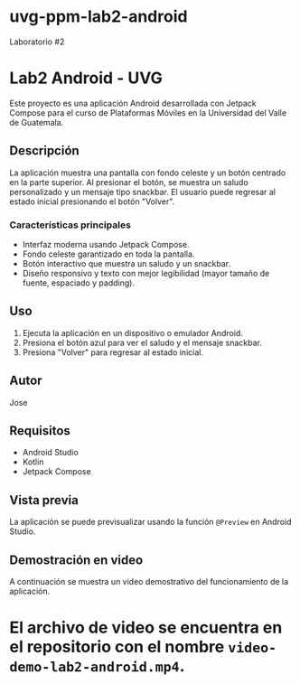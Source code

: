 # uvg-ppm-lab2-android
Laboratorio #2

# Lab2 Android - UVG

Este proyecto es una aplicación Android desarrollada con Jetpack Compose para el curso de Plataformas Móviles en la Universidad del Valle de Guatemala.

## Descripción

La aplicación muestra una pantalla con fondo celeste y un botón centrado en la parte superior. Al presionar el botón, se muestra un saludo personalizado y un mensaje tipo snackbar. El usuario puede regresar al estado inicial presionando el botón "Volver".

### Características principales

- Interfaz moderna usando Jetpack Compose.
- Fondo celeste garantizado en toda la pantalla.
- Botón interactivo que muestra un saludo y un snackbar.
- Diseño responsivo y texto con mejor legibilidad (mayor tamaño de fuente, espaciado y padding).

## Uso

1. Ejecuta la aplicación en un dispositivo o emulador Android.
2. Presiona el botón azul para ver el saludo y el mensaje snackbar.
3. Presiona "Volver" para regresar al estado inicial.

## Autor

Jose

## Requisitos

- Android Studio
- Kotlin
- Jetpack Compose

## Vista previa

La aplicación se puede previsualizar usando la función `@Preview` en Android Studio.

## Demostración en video

A continuación se muestra un video demostrativo del funcionamiento de la aplicación.  

El archivo de video se encuentra en el repositorio con el nombre `video-demo-lab2-android.mp4`.
=======

